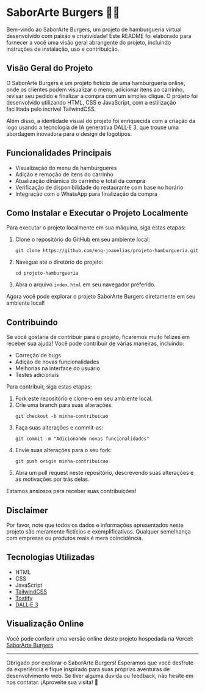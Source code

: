 # SaborArte Burgers 🍔✨

Bem-vindo ao SaborArte Burgers, um projeto de hamburgueria virtual desenvolvido com paixão e criatividade! Este README foi elaborado para fornecer a você uma visão geral abrangente do projeto, incluindo instruções de instalação, uso e contribuição.

## Visão Geral do Projeto

O SaborArte Burgers é um projeto fictício de uma hamburgueria online, onde os clientes podem visualizar o menu, adicionar itens ao carrinho, revisar seu pedido e finalizar a compra com um simples clique. O projeto foi desenvolvido utilizando HTML, CSS e JavaScript, com a estilização facilitada pelo incrível TailwindCSS.

Além disso, a identidade visual do projeto foi enriquecida com a criação da logo usando a tecnologia de IA generativa DALL·E 3, que trouxe uma abordagem inovadora para o design de logotipos.

## Funcionalidades Principais

- Visualização do menu de hambúrgueres
- Adição e remoção de itens do carrinho
- Atualização dinâmica do carrinho e total da compra
- Verificação de disponibilidade do restaurante com base no horário
- Integração com o WhatsApp para finalização da compra

## Como Instalar e Executar o Projeto Localmente

Para executar o projeto localmente em sua máquina, siga estas etapas:

1. Clone o repositório do GitHub em seu ambiente local:
   ```
   git clone https://github.com/eng-joaoelias/projeto-hamburgueria.git
   ```

2. Navegue até o diretório do projeto:
   ```
   cd projeto-hamburgueria
   ```

3. Abra o arquivo `index.html` em seu navegador preferido.

Agora você pode explorar o projeto SaborArte Burgers diretamente em seu ambiente local!

## Contribuindo

Se você gostaria de contribuir para o projeto, ficaremos muito felizes em receber sua ajuda! Você pode contribuir de várias maneiras, incluindo:

- Correção de bugs
- Adição de novas funcionalidades
- Melhorias na interface do usuário
- Testes adicionais

Para contribuir, siga estas etapas:

1. Fork este repositório e clone-o em seu ambiente local.
2. Crie uma branch para suas alterações:
   ```
   git checkout -b minha-contribuicao
   ```
3. Faça suas alterações e commit-as:
   ```
   git commit -m "Adicionando novas funcionalidades"
   ```
4. Envie suas alterações para o seu fork:
   ```
   git push origin minha-contribuicao
   ```
5. Abra um pull request neste repositório, descrevendo suas alterações e as motivações por trás delas.

Estamos ansiosos para receber suas contribuições!

## Disclaimer

Por favor, note que todos os dados e informações apresentados neste projeto são meramente fictícios e exemplificativos. Qualquer semelhança com empresas ou produtos reais é mera coincidência.

## Tecnologias Utilizadas

- HTML
- CSS
- JavaScript
- [TailwindCSS](https://tailwindcss.com/)
- [Tostify](https://github.com/apvarun/toastify-js)
- [DALL·E 3](https://openai.com/research/dall-e-3)

## Visualização Online

Você pode conferir uma versão online deste projeto hospedada na Vercel: [SaborArte Burgers](https://projeto-hamburgueria-sooty.vercel.app/)

---

Obrigado por explorar o SaborArte Burgers! Esperamos que você desfrute da experiência e fique inspirado para suas próprias aventuras de desenvolvimento web. Se tiver alguma dúvida ou feedback, não hesite em nos contatar. ¡Aproveite sua visita! 🎉

